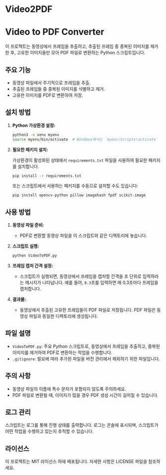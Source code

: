 # Video2PDF
# Video to PDF Converter

이 프로젝트는 동영상에서 프레임을 추출하고, 추출된 프레임 중 중복된 이미지를 제거한 후, 고유한 이미지들만 모아 PDF 파일로 변환하는 Python 스크립트입니다.

## 주요 기능
- 동영상 파일에서 주기적으로 프레임을 추출.
- 추출된 프레임들 중 중복된 이미지를 식별하고 제거.
- 고유한 이미지를 PDF로 변환하여 저장.

## 설치 방법

1. **Python 가상환경 설정:**

    ```bash
    python3 -m venv myenv
    source myenv/bin/activate  # Windows에서는 `myenv\Scripts\activate`
    ```

2. **필요한 패키지 설치:**

    가상환경이 활성화된 상태에서 `requirements.txt` 파일을 사용하여 필요한 패키지를 설치합니다. 

    ```bash
    pip install -r requirements.txt
    ```

    또는 스크립트에서 사용하는 패키지를 수동으로 설치할 수도 있습니다:

    ```bash
    pip install opencv-python pillow imagehash fpdf scikit-image
    ```

## 사용 방법

1. **동영상 파일 준비:**
   - PDF로 변환할 동영상 파일을 이 스크립트와 같은 디렉토리에 놓습니다.

2. **스크립트 실행:**

    ```bash
    python VideoToPDF.py
    ```

3. **프레임 캡처 간격 설정:**
   - 스크립트가 실행되면, 동영상에서 프레임을 캡처할 간격을 초 단위로 입력하라는 메시지가 나타납니다. 예를 들어, `0.3`초를 입력하면 매 0.3초마다 프레임을 캡처합니다.

4. **결과물:**
   - 동영상에서 추출된 고유한 프레임들이 PDF 파일로 저장됩니다. PDF 파일은 동영상 파일과 동일한 디렉토리에 생성됩니다.

## 파일 설명

- `VideoToPDF.py`: 주요 Python 스크립트로, 동영상에서 프레임을 추출하고, 중복된 이미지를 제거하여 PDF로 변환하는 작업을 수행합니다.
- `.gitignore`: 필요에 따라 추가된 파일을 버전 관리에서 제외하기 위한 파일입니다.

## 주의 사항

- 동영상 파일의 이름에 특수 문자가 포함되지 않도록 주의하세요.
- PDF 파일로 변환될 때, 이미지가 많을 경우 PDF 생성 시간이 길어질 수 있습니다.

## 로그 관리

스크립트는 로그를 통해 진행 상태를 출력합니다. 로그는 콘솔에 표시되며, 스크립트가 어떤 작업을 수행하고 있는지 추적할 수 있습니다.

## 라이선스

이 프로젝트는 MIT 라이선스 하에 배포됩니다. 자세한 사항은 LICENSE 파일을 참조하세요.
